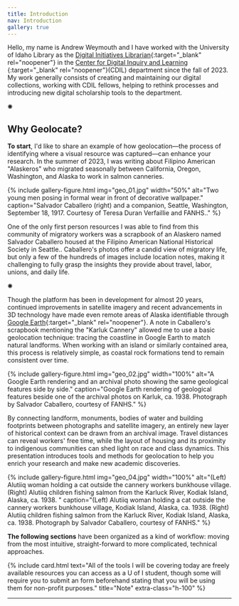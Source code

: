```yaml
---
title: Introduction
nav: Introduction
gallery: true
---
```


Hello, my name is Andrew Weymouth and I have worked with the University of Idaho Library as the [Digital Initiatives Librarian](https://www.lib.uidaho.edu/about/people/aweymouth.html){:target="_blank" rel="noopener"} in the [Center for Digital Inquiry and Learning ](https://cdil.lib.uidaho.edu/){:target="_blank" rel="noopener"}(CDIL) department since the fall of 2023. My work generally consists of creating and maintaining our digital collections, working with CDIL fellows, helping to rethink processes and introducing new digital scholarship tools to the department.

<div class="symbol-container">
    <p class="symbol">&#10042;</p>
</div>

## Why Geolocate?

**To start**, I'd like to share an example of how geolocation—the process of identifying where a visual resource was captured—can enhance your research. In the summer of 2023, I was writing about Filipino American "Alaskeros" who migrated seasonally between California, Oregon, Washington, and Alaska to work in salmon canneries. 

{% include gallery-figure.html img="geo_01.jpg" width="50%" alt="Two young men posing in formal wear in front of decorative wallpaper." caption="Salvador Caballero (right) and a companion, Seattle, Washington, September 18, 1917. Courtesy of Teresa Duran Verfaillie and FANHS.." %}

One of the only first person resources I was able to find from this community of migratory workers was a scrapbook of an Alaskero named Salvador Caballero housed at the Filipino American National Historical Society in Seattle.. Caballero's photos offer a candid view of migratory life, but only a few of the hundreds of images include location notes, making it challenging to fully grasp the insights they provide about travel, labor, unions, and daily life.

<div class="symbol-container">
    <p class="symbol">&#10042;</p>
</div>

Though the platform has been in development for almost 20 years, continued improvements in satellite imagery and recent advancements in 3D technology have made even remote areas of Alaska identifiable through [Google Earth](https://earth.google.com/){:target="_blank" rel="noopener"}. A note in Caballero's scrapbook mentioning the "Karluk Cannery" allowed me to use a basic geolocation technique: tracing the coastline in Google Earth to match natural landforms. When working with an island or similarly contained area, this process is relatively simple, as coastal rock formations tend to remain consistent over time.

{% include gallery-figure.html img="geo_02.jpg" width="100%" alt="A Google Earth rendering and an archival photo showing the same geological features side by side." caption="Google Earth rendering of geological features beside one of the archival photos on Karluk, ca. 1938. Photograph by Salvador Caballero, courtesy of FANHS." %}

By connecting landform, monuments, bodies of water and building footprints between photographs and satellite imagery, an entirely new layer of historical context can be drawn from an archival image. Travel distances can reveal workers' free time, while the layout of housing and its proximity to indigenous communities can shed light on race and class dynamics. This presentation introduces tools and methods for geolocation to help you enrich your research and make new academic discoveries.

{% include gallery-figure.html img="geo_04.jpg" width="100%" alt="(Left) Alutiiq woman holding a cat outside the cannery workers bunkhouse village. (Right) Alutiiq children fishing salmon from the Karluck River, Kodiak Island, Alaska, ca. 1938. " caption="(Left) Alutiiq woman holding a cat outside the cannery workers bunkhouse village, Kodiak Island, Alaska, ca. 1938. (Right) Alutiiq children fishing salmon from the Karluck River, Kodiak Island, Alaska, ca. 1938. Photograph by Salvador Caballero, courtesy of FANHS." %}

**The following sections** have been organized as a kind of workflow: moving from the most intuitive, straight-forward to more complicated, technical approaches. 

{% include card.html text="All of the tools I will be covering today are freely available resources you can access as a U of I student, though some will require you to submit an form beforehand stating that you will be using them for non-profit purposes." title="Note" extra-class="h-100" %}


-------------



